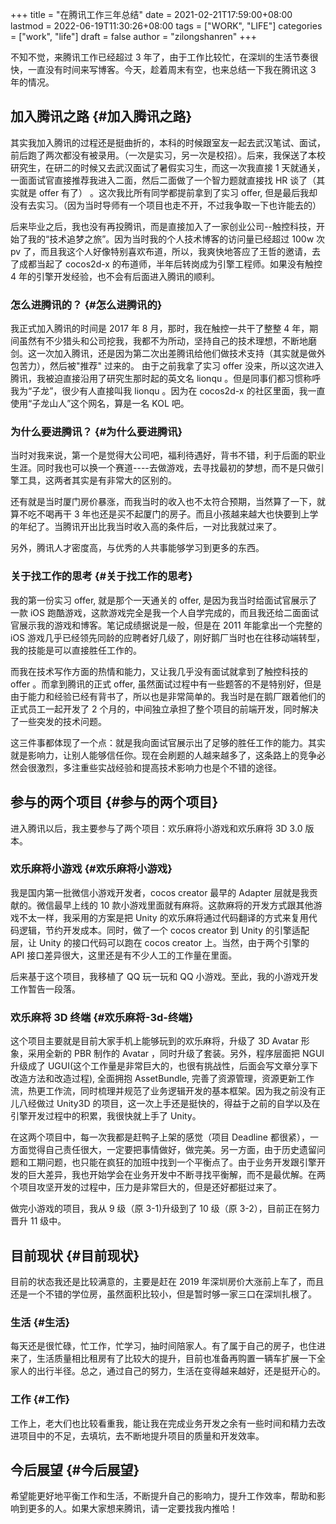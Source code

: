 +++
title = "在腾讯工作三年总结"
date = 2021-02-21T17:59:00+08:00
lastmod = 2022-06-19T11:30:26+08:00
tags = ["WORK", "LIFE"]
categories = ["work", "life"]
draft = false
author = "zilongshanren"
+++

不知不觉，来腾讯工作已经超过 3 年了，由于工作比较忙，在深圳的生活节奏很快，一直没有时间来写博客。今天，趁着周末有空，也来总结一下我在腾讯这 3 年的情况。


## 加入腾讯之路 {#加入腾讯之路}

  其实我加入腾讯的过程还是挺曲折的，本科的时候跟室友一起去武汉笔试、面试，前后跑了两次都没有被录用。（一次是实习，另一次是校招）。后来，我保送了本校研究生，在研二的时候又去武汉面试了暑假实习生，而这一次我直接 1 天就通关，一面面试官直接推荐我进入二面，然后二面做了一个智力题就直接找 HR 谈了（其实就是 offer 有了） 。这次我比所有同学都提前拿到了实习 offer, 但是最后我却没有去实习。（因为当时导师有一个项目也走不开，不过我争取一下也许能去的）

后来毕业之后，我也没有再投腾讯，而是直接加入了一家创业公司--触控科技，开始了我的“技术追梦之旅”。因为当时我的个人技术博客的访问量已经超过 100w 次 pv 了，而且我这个人好像特别喜欢布道，所以，我爽快地答应了王哲的邀请，去了成都当起了 cocos2d-x 的布道师，半年后转岗成为引擎工程师。如果没有触控 4 年的引擎开发经验，也不会有后面进入腾讯的顺利。


### 怎么进腾讯的？ {#怎么进腾讯的}

我正式加入腾讯的时间是 2017 年 8 月，那时，我在触控一共干了整整 4 年，期间虽然有不少猎头和公司挖我，我都不为所动，坚持自己的技术理想，不断地磨剑。这一次加入腾讯，还是因为第二次出差腾讯给他们做技术支持（其实就是做外包苦力），然后被"推荐"
过来的。 由于之前我拿了实习 offer 没来，所以这次进入腾讯，我被迫直接沿用了研究生那时起的英文名 lionqu 。但是同事们都习惯称呼我为“子龙”，很少有人直接叫我
lionqu 。因为在 cocos2d-x 的社区里面，我一直使用“子龙山人”这个网名，算是一名
KOL 吧。


### 为什么要进腾讯？ {#为什么要进腾讯}

当时对我来说，第一个是觉得大公司吧，福利待遇好，背书不错，利于后面的职业生涯。同时我也可以换一个赛道----去做游戏，去寻找最初的梦想，而不是只做引擎工具，这两者其实是有非常大的区别的。

还有就是当时厦门房价暴涨，而我当时的收入也不太符合预期，当然算了一下，就算不吃不喝再干 3 年也还是买不起厦门的房子。而且小孩越来越大也快要到上学的年纪了。当腾讯开出比我当时收入高的条件后，一对比我就过来了。

另外，腾讯人才密度高，与优秀的人共事能够学习到更多的东西。


### 关于找工作的思考 {#关于找工作的思考}

我的第一份实习 offer, 就是那个一天通关的 offer, 是因为我当时给面试官展示了一款 iOS 跑酷游戏，这款游戏完全是我一个人自学完成的，而且我还给二面面试官展示我的游戏和博客。笔记成绩据说是一般，但是在 2011 年能拿出一个完整的 iOS 游戏几乎已经领先同龄的应聘者好几级了，刚好鹅厂当时也在往移动端转型，我的技能是可以直接胜任工作的。

而我在技术写作方面的热情和能力，又让我几乎没有面试就拿到了触控科技的 offer 。而拿到腾讯的正式 offer, 虽然面试过程中有一些题答的不是特别好，但是由于能力和经验已经有背书了，所以也是非常简单的。我当时是在鹅厂跟着他们的正式员工一起开发了 2 个月的，中间独立承担了整个项目的前端开发，同时解决了一些突发的技术问题。

这三件事都体现了一个点：就是我向面试官展示出了足够的胜任工作的能力。其实就是影响力，让别人能够信任你。现在会刷题的人越来越多了，这条路上的竞争必然会很激烈，多注重些实战经验和提高技术影响力也是个不错的途径。


## 参与的两个项目 {#参与的两个项目}

进入腾讯以后，我主要参与了两个项目：欢乐麻将小游戏和欢乐麻将 3D 3.0 版本。


### 欢乐麻将小游戏 {#欢乐麻将小游戏}

我是国内第一批微信小游戏开发者，cocos creator 最早的 Adapter 层就是我贡献的。微信最早上线的 10 款小游戏里面就有麻将。这款麻将的开发方式跟其他游戏不太一样，我采用的方案是把 Unity 的欢乐麻将通过代码翻译的方式来复用代码逻辑，节约开发成本。同时，做了一个 cocos creator 到 Unity 的引擎适配层，让 Unity 的接口代码可以跑在 cocos creator 上。当然，由于两个引擎的 API 接口差异很大，这里还是有不少人工的工作量在里面。

后来基于这个项目，我移植了 QQ 玩一玩和 QQ 小游戏。至此，我的小游戏开发工作暂告一段落。


### 欢乐麻将 3D 终端 {#欢乐麻将-3d-终端}

这个项目主要就是目前大家手机上能够玩到的欢乐麻将，升级了 3D Avatar 形象，采用全新的 PBR 制作的 Avatar ，同时升级了套装。另外，程序层面把 NGUI 升级成了 UGUI(这个工作量是非常巨大的，也很有挑战性，后面会写文章分享下改造方法和改造过程), 全面拥抱 AssetBundle, 完善了资源管理，资源更新工作流，热更工作流，同时梳理并规范了业务逻辑开发的基本框架。因为我之前没有正儿八经做过
Unity3D 的项目，这一次上手还是挺快的，得益于之前的自学以及在引擎开发过程中的积累，我很快就上手了 Unity。

在这两个项目中，每一次我都是赶鸭子上架的感觉（项目 Deadline 都很紧），一方面觉得自己责任很大，一定要把事情做好，做完美。另一方面，由于历史遗留问题和工期问题，也只能在疯狂的加班中找到一个平衡点了。由于业务开发跟引擎开发的巨大差异，我也开始学会在业务开发中不断寻找平衡解，而不是最优解。在两个项目攻坚开发的过程中，压力是非常巨大的，但是还好都挺过来了。

做完小游戏的项目，我从 9 级（原 3-1)升级到了 10 级（原 3-2），目前正在努力晋升 11
级中。


## 目前现状 {#目前现状}

目前的状态我还是比较满意的，主要是赶在 2019 年深圳房价大涨前上车了，而且还是一个不错的学位房，虽然面积比较小，但是暂时够一家三口在深圳扎根了。


### 生活 {#生活}

每天还是很忙碌，忙工作，忙学习，抽时间陪家人。有了属于自己的房子，也住进来了，生活质量相比租房有了比较大的提升，目前也准备再购置一辆车扩展一下全家人的出行半径。总之，通过自己的努力，生活在变得越来越好，还是挺开心的。


### 工作 {#工作}

工作上，老大们也比较看重我，能让我在完成业务开发之余有一些时间和精力去改进项目中的不足，去填坑，去不断地提升项目的质量和开发效率。


## 今后展望 {#今后展望}

希望能更好地平衡工作和生活，不断提升自己的影响力，提升工作效率，帮助和影响到更多的人。如果大家想来腾讯，请一定要找我内推哈！
